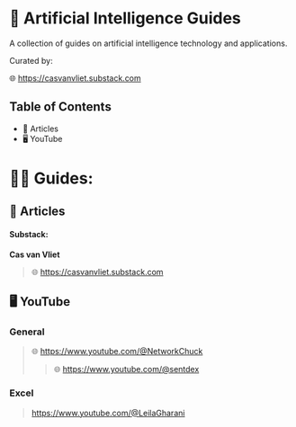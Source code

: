 # 📃 Artificial Intelligence Guides

A collection of guides on artificial intelligence technology and applications.

Curated by:

🌐 https://casvanvliet.substack.com

## Table of Contents

- 📄 Articles
- 🖥️ YouTube
   
# 🧑‍🏫 Guides:
## 📄 Articles
#### Substack:
**Cas van Vliet**
> 🌐 https://casvanvliet.substack.com

## 🖥️ YouTube
### General
> 🌐 https://www.youtube.com/@NetworkChuck
>> 🌐 https://www.youtube.com/@sentdex

### Excel
> https://www.youtube.com/@LeilaGharani
